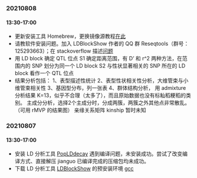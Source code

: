 ### 20210808
#### 13:30-17:00
* 更新安装工具 Homebrew，更换镜像源教程[在此](https://blog.csdn.net/H_WeiC/article/details/107857302)
* 请教软件安装问题。加入 LDBlockShow 作者的 QQ 群 Reseqtools（群号：125293663）；在 stackoverflow 描述[问题](https://stackoverflow.com/questions/68698315/ld-symbols-not-found-for-architecture-x86-64-after-the-make-command)
* 用 LD block 确定 QTL 位点
  S1 确定距离范围，有 D’ 和 r^2 两种方法，在范围内的 SNP 划分为同一个 LD block 
  S2 与性状显著相关的 SNP 所在的 LD block 看作一个 QTL 位点
* 结果分析包括：
  1、表型描述性统计
  2、表型性状相关性分析，大维管束与小维管束相关性
  3、基因型分布，列一张表
  4、群体结构分析，
    用 admixture 分析结果 K=13，似乎不合理（太多了），而且原始数据也没有标籼稻粳稻的类别。
    主成分分析，选择2个主成分时，分成两簇，两簇之外其他点非常散乱。（可用 rMVP 的结果图）
    亲缘关系矩阵 kinship 暂时未知

### 20210807
#### 13:30-17:00
* 安装 LD 分析工具 [PopLDdecay](https://github.com/BGI-shenzhen/PopLDdecay) 遇到编译问题，未安装成功。尝试了改变编译方式、直接解压 jianguo 已编译完成的压缩包均未成功。
* 下载 LD 分析工具 [LDBlockShow](https://github.com/BGI-shenzhen/LDBlockShow/) 的预安装环境 [gcc](https://gcc.gnu.org/git.html)

